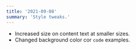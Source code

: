 ```yaml
---
title: '2021-09-08'
summary: 'Style tweaks.'
---
```


* Increased size on content text at smaller sizes.
* Changed background color cor ```code``` examples.
